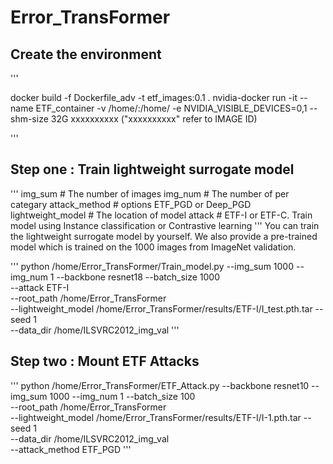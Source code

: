 # Error_TransFormer

## Create the environment
'''

docker build -f Dockerfile_adv -t etf_images:0.1 .
nvidia-docker run -it --name ETF_container -v /home/:/home/ -e NVIDIA_VISIBLE_DEVICES=0,1 --shm-size 32G   xxxxxxxxxx ("xxxxxxxxxx" refer to IMAGE ID)

'''


## Step one : Train lightweight surrogate model 
'''
img_sum                 # The number of images
img_num                 # The number of per categary
attack_method           # options ETF_PGD  or  Deep_PGD 
lightweight_model       # The location of model
attack                  # ETF-I or ETF-C.  Train model using Instance classification or Contrastive learning
'''
You can train the lightweight surrogate model by yourself. We also provide a pre-trained model which is trained on the 1000 images from ImageNet validation.

'''
python /home/Error_TransFormer/Train_model.py --img_sum 1000   --img_num 1 --backbone resnet18 --batch_size 1000 \
                     --attack ETF-I \
                     --root_path  /home/Error_TransFormer   \
                     --lightweight_model  /home/Error_TransFormer/results/ETF-I/I_test.pth.tar  --seed 1  \
                     --data_dir             /home/ILSVRC2012_img_val
'''
## Step two : Mount ETF Attacks 
'''
python /home/Error_TransFormer/ETF_Attack.py --backbone resnet10  --img_sum 1000   --img_num 1 --batch_size 100 \
                --root_path  /home/Error_TransFormer   \
                --lightweight_model  /home/Error_TransFormer/results/ETF-I/I-1.pth.tar   --seed 1  \
                --data_dir                /home/ILSVRC2012_img_val         \
                --attack_method ETF_PGD
'''                
